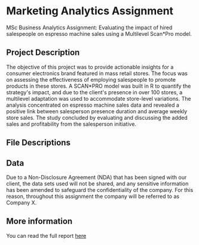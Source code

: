 # Marketing Analytics Assignment 

MSc Business Analytics Assignment: Evaluating the impact of hired salespeople on espresso machine sales using a Multilevel Scan*Pro model. 

## Project Description 

The objective of this project was to provide actionable insights for a consumer electronics brand featured in mass retail stores. The focus was on assessing the effectiveness of employing salespeople to promote products in these stores. A SCAN*PRO model was built in R to quantify the strategy's impact, and due to the client's presence in over 100 stores, a multilevel adaptation was used to accommodate store-level variations. The analysis concentrated on espresso machine sales data and revealed a positive link between salesperson presence duration and average weekly store sales. The study concluded by evaluating and discussing the added sales and profitability from the salesperson initiative.

## File Descriptions

## Data

Due to a Non-Disclosure Agreement (NDA) that has been signed with our client, the data sets used will not be shared, and any sensitive information has been amended to safeguard the confidentiality of the company. For this reason, throughout this assignment the company will be referred to as Company X.

## More information 

You can read the full report [here](https://htmlpreview.github.io/?https://github.com/mirazach/assignment-marketing-analytics/blob/ed38c9376a51dadb1faa5b0670ebffda43662e4b/report.html)
 
